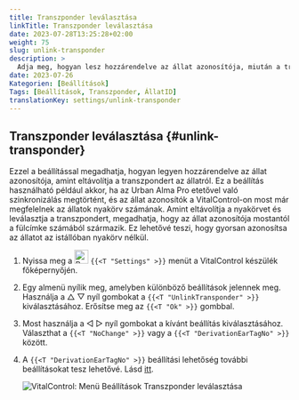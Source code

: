 ```yaml
---
title: Transzponder leválasztása
linkTitle: Transzponder leválasztása
date: 2023-07-28T13:25:28+02:00
weight: 75
slug: unlink-transponder
description: >
  Adja meg, hogyan lesz hozzárendelve az állat azonosítója, miután a transzpondert leválasztották.
date: 2023-07-26
Kategorien: [Beállítások]
Tags: [Beállítások, Transzponder, ÁllatID]
translationKey: settings/unlink-transponder
---
```

## Transzponder leválasztása {#unlink-transponder}

Ezzel a beállítással megadhatja, hogyan legyen hozzárendelve az állat azonosítója, amint eltávolítja a transzpondert az állatról. Ez a beállítás használható például akkor, ha az Urban Alma Pro etetővel való szinkronizálás megtörtént, és az állat azonosítók a VitalControl-on most már megfelelnek az állatok nyakörv számának. Amint eltávolítja a nyakörvet és leválasztja a transzpondert, megadhatja, hogy az állat azonosítója mostantól a fülcímke számából származik. Ez lehetővé teszi, hogy gyorsan azonosítsa az állatot az istállóban nyakörv nélkül.

1. Nyissa meg a <img src="/icons/gear.svg" width="25" align="bottom" alt="Beállítások" /> `{{<T "Settings" >}}` menüt a VitalControl készülék főképernyőjén.

2. Egy almenü nyílik meg, amelyben különböző beállítások jelennek meg. Használja a △ ▽ nyíl gombokat a `{{<T "UnlinkTransponder" >}}` kiválasztásához. Erősítse meg az `{{<T "Ok" >}}` gombbal.

3. Most használja a ◁ ▷ nyíl gombokat a kívánt beállítás kiválasztásához. Választhat a `{{<T "NoChange" >}}` vagy a `{{<T "DerivationEarTagNo" >}}` között.

4. A `{{<T "DerivationEarTagNo" >}}` beállítási lehetőség további beállításokat tesz lehetővé. Lásd [itt](/hu/docs/settings/animal-registration/#digit-of-the-new-id). 

   ![VitalControl: Menü Beállítások Transzponder leválasztása](../images/unlink-transponder.png "Transzponder leválasztása")
   
